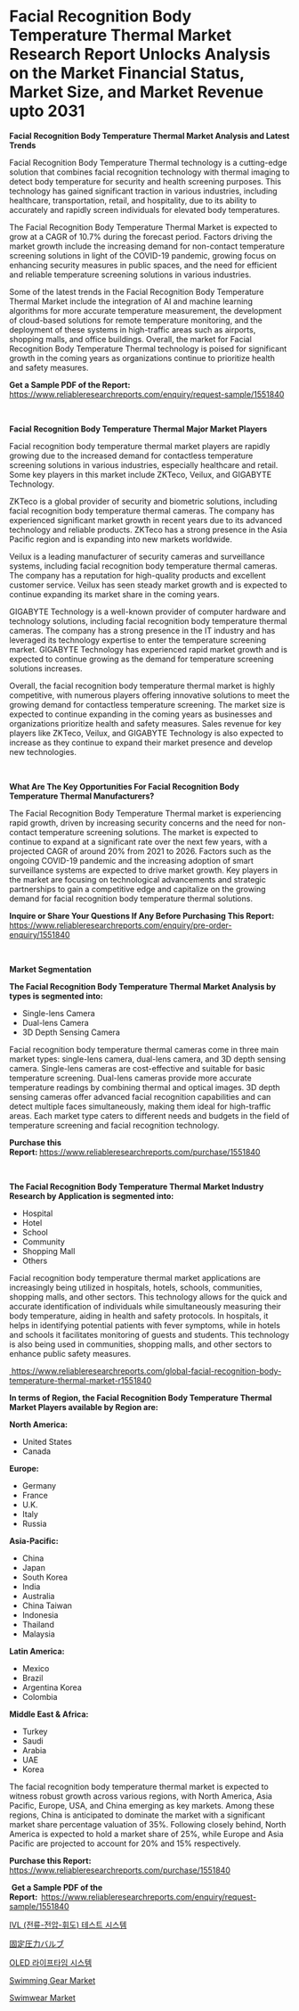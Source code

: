 <p><h1>Facial Recognition Body Temperature Thermal Market Research Report Unlocks Analysis on the Market Financial Status, Market Size, and Market Revenue upto 2031</h1></p><p><strong>Facial Recognition Body Temperature Thermal Market Analysis and Latest Trends</strong></p>
<p><p>Facial Recognition Body Temperature Thermal technology is a cutting-edge solution that combines facial recognition technology with thermal imaging to detect body temperature for security and health screening purposes. This technology has gained significant traction in various industries, including healthcare, transportation, retail, and hospitality, due to its ability to accurately and rapidly screen individuals for elevated body temperatures. </p><p>The Facial Recognition Body Temperature Thermal Market is expected to grow at a CAGR of 10.7% during the forecast period. Factors driving the market growth include the increasing demand for non-contact temperature screening solutions in light of the COVID-19 pandemic, growing focus on enhancing security measures in public spaces, and the need for efficient and reliable temperature screening solutions in various industries.</p><p>Some of the latest trends in the Facial Recognition Body Temperature Thermal Market include the integration of AI and machine learning algorithms for more accurate temperature measurement, the development of cloud-based solutions for remote temperature monitoring, and the deployment of these systems in high-traffic areas such as airports, shopping malls, and office buildings. Overall, the market for Facial Recognition Body Temperature Thermal technology is poised for significant growth in the coming years as organizations continue to prioritize health and safety measures.</p></p>
<p><strong>Get a Sample PDF of the Report:&nbsp;</strong> <a href="https://www.reliableresearchreports.com/enquiry/request-sample/1551840">https://www.reliableresearchreports.com/enquiry/request-sample/1551840</a></p>
<p>&nbsp;</p>
<p><strong>Facial Recognition Body Temperature Thermal Major Market Players</strong></p>
<p><p>Facial recognition body temperature thermal market players are rapidly growing due to the increased demand for contactless temperature screening solutions in various industries, especially healthcare and retail. Some key players in this market include ZKTeco, Veilux, and GIGABYTE Technology.</p><p>ZKTeco is a global provider of security and biometric solutions, including facial recognition body temperature thermal cameras. The company has experienced significant market growth in recent years due to its advanced technology and reliable products. ZKTeco has a strong presence in the Asia Pacific region and is expanding into new markets worldwide.</p><p>Veilux is a leading manufacturer of security cameras and surveillance systems, including facial recognition body temperature thermal cameras. The company has a reputation for high-quality products and excellent customer service. Veilux has seen steady market growth and is expected to continue expanding its market share in the coming years.</p><p>GIGABYTE Technology is a well-known provider of computer hardware and technology solutions, including facial recognition body temperature thermal cameras. The company has a strong presence in the IT industry and has leveraged its technology expertise to enter the temperature screening market. GIGABYTE Technology has experienced rapid market growth and is expected to continue growing as the demand for temperature screening solutions increases.</p><p>Overall, the facial recognition body temperature thermal market is highly competitive, with numerous players offering innovative solutions to meet the growing demand for contactless temperature screening. The market size is expected to continue expanding in the coming years as businesses and organizations prioritize health and safety measures. Sales revenue for key players like ZKTeco, Veilux, and GIGABYTE Technology is also expected to increase as they continue to expand their market presence and develop new technologies.</p></p>
<p>&nbsp;</p>
<p><strong>What Are The Key Opportunities For Facial Recognition Body Temperature Thermal Manufacturers?</strong></p>
<p><p>The Facial Recognition Body Temperature Thermal market is experiencing rapid growth, driven by increasing security concerns and the need for non-contact temperature screening solutions. The market is expected to continue to expand at a significant rate over the next few years, with a projected CAGR of around 20% from 2021 to 2026. Factors such as the ongoing COVID-19 pandemic and the increasing adoption of smart surveillance systems are expected to drive market growth. Key players in the market are focusing on technological advancements and strategic partnerships to gain a competitive edge and capitalize on the growing demand for facial recognition body temperature thermal solutions.</p></p>
<p><strong>Inquire or Share Your Questions If Any Before Purchasing This Report:</strong> <a href="https://www.reliableresearchreports.com/enquiry/pre-order-enquiry/1551840">https://www.reliableresearchreports.com/enquiry/pre-order-enquiry/1551840</a></p>
<p>&nbsp;</p>
<p><strong>Market Segmentation</strong></p>
<p><strong>The Facial Recognition Body Temperature Thermal Market Analysis by types is segmented into:</strong></p>
<p><ul><li>Single-lens Camera</li><li>Dual-lens Camera</li><li>3D Depth Sensing Camera</li></ul></p>
<p><p>Facial recognition body temperature thermal cameras come in three main market types: single-lens camera, dual-lens camera, and 3D depth sensing camera. Single-lens cameras are cost-effective and suitable for basic temperature screening. Dual-lens cameras provide more accurate temperature readings by combining thermal and optical images. 3D depth sensing cameras offer advanced facial recognition capabilities and can detect multiple faces simultaneously, making them ideal for high-traffic areas. Each market type caters to different needs and budgets in the field of temperature screening and facial recognition technology.</p></p>
<p><strong>Purchase this Report:&nbsp;</strong><a href="https://www.reliableresearchreports.com/purchase/1551840">https://www.reliableresearchreports.com/purchase/1551840</a></p>
<p>&nbsp;</p>
<p><strong>The Facial Recognition Body Temperature Thermal Market Industry Research by Application is segmented into:</strong></p>
<p><ul><li>Hospital</li><li>Hotel</li><li>School</li><li>Community</li><li>Shopping Mall</li><li>Others</li></ul></p>
<p><p>Facial recognition body temperature thermal market applications are increasingly being utilized in hospitals, hotels, schools, communities, shopping malls, and other sectors. This technology allows for the quick and accurate identification of individuals while simultaneously measuring their body temperature, aiding in health and safety protocols. In hospitals, it helps in identifying potential patients with fever symptoms, while in hotels and schools it facilitates monitoring of guests and students. This technology is also being used in communities, shopping malls, and other sectors to enhance public safety measures.</p></p>
<p><a href="https://www.reliableresearchreports.com/global-facial-recognition-body-temperature-thermal-market-r1551840">&nbsp;https://www.reliableresearchreports.com/global-facial-recognition-body-temperature-thermal-market-r1551840</a></p>
<p><strong>In terms of Region, the Facial Recognition Body Temperature Thermal Market Players available by Region are:</strong></p>
<p>
    <p> <strong> North America: </strong>
        <ul>
            <li>United States</li>
            <li>Canada</li>
        </ul>
        </p> 
    <p> <strong> Europe: </strong>
        <ul>
            <li>Germany</li>
            <li>France</li>
            <li>U.K.</li>
            <li>Italy</li>
            <li>Russia</li>
        </ul>
        </p> 
    <p> <strong> Asia-Pacific: </strong>
        <ul>
            <li>China</li>
            <li>Japan</li>
            <li>South Korea</li>
            <li>India</li>
            <li>Australia</li>
            <li>China Taiwan</li>
            <li>Indonesia</li>
            <li>Thailand</li>
            <li>Malaysia</li>
        </ul>
        </p> 
    <p> <strong> Latin America: </strong>
        <ul>
            <li>Mexico</li>
            <li>Brazil</li>
            <li>Argentina Korea</li>
            <li>Colombia</li>
        </ul>
        </p> 
    <p> <strong> Middle East & Africa: </strong>
        <ul>
            <li>Turkey</li>
            <li>Saudi</li>
            <li>Arabia</li>
            <li>UAE</li>
            <li>Korea</li>
        </ul>
    </p>
    </p>
<p><p>The facial recognition body temperature thermal market is expected to witness robust growth across various regions, with North America, Asia Pacific, Europe, USA, and China emerging as key markets. Among these regions, China is anticipated to dominate the market with a significant market share percentage valuation of 35%. Following closely behind, North America is expected to hold a market share of 25%, while Europe and Asia Pacific are projected to account for 20% and 15% respectively.</p></p>
<p><strong>Purchase this Report: </strong><a href="https://www.reliableresearchreports.com/purchase/1551840">https://www.reliableresearchreports.com/purchase/1551840</a></p>
<p>&nbsp;<strong>Get a Sample PDF of the Report:&nbsp;&nbsp;</strong><a href="https://www.reliableresearchreports.com/enquiry/request-sample/1551840">https://www.reliableresearchreports.com/enquiry/request-sample/1551840</a></p>
<p><strong></strong></p>
<p><p><a href="https://github.com/muchswr/Market-Research-Report-List-1/blob/main/6109374152900.md">IVL (전류-전압-휘도) 테스트 시스템</a></p><p><a href="https://github.com/LizaHeller2023/Market-Research-Report-List-1/blob/main/2567226144939.md">固定圧力バルブ</a></p><p><a href="https://github.com/alpinestartsekian/Market-Research-Report-List-1/blob/main/5603287152899.md">OLED 라이프타임 시스템</a></p><p><a href="https://github.com/JeanneSawayn2023/Market-Research-Report-List-1/blob/main/swimming-gear-market.md">Swimming Gear Market</a></p><p><a href="https://github.com/mdmisese/Market-Research-Report-List-1/blob/main/swimwear-market.md">Swimwear Market</a></p></p>